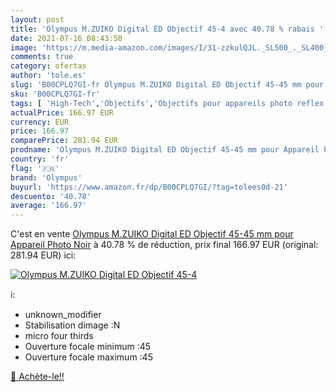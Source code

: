 ```yaml
---
layout: post
title: 'Olympus M.ZUIKO Digital ED Objectif 45-4 avec 40.78 % rabais '
date: 2021-07-16 08:43:50
image: 'https://m.media-amazon.com/images/I/31-zzkulQJL._SL500_._SL400_.jpg'
comments: true
category: ofertas
author: 'tole.es'
slug: 'B00CPLQ7GI-fr Olympus M.ZUIKO Digital ED Objectif 45-45 mm pour Appareil...'
sku: 'B00CPLQ7GI-fr'
tags: [ 'High-Tech','Objectifs','Objectifs pour appareils photo reflex et hybrides','Objectifs pour hybride','Photo et caméscopes','olympus', ]
actualPrice: 166.97 EUR
currency: EUR
price: 166.97
comparePrice: 281.94 EUR
prodname: 'Olympus M.ZUIKO Digital ED Objectif 45-45 mm pour Appareil Photo Noir'
country: 'fr'
flag: '🇫🇷'
brand: 'Olympus'
buyurl: 'https://www.amazon.fr/dp/B00CPLQ7GI/?tag=tolees0d-21'
descuento: '40.78'
average: '166.97'
---
```


C'est en vente [Olympus M.ZUIKO Digital ED Objectif 45-45 mm pour Appareil Photo Noir](https://www.amazon.fr/dp/B00CPLQ7GI/?tag=tolees0d-21)  à  40.78 % de réduction, prix final  166.97 EUR (original: 281.94 EUR) ici:

[![Olympus M.ZUIKO Digital ED Objectif 45-4](https://m.media-amazon.com/images/I/31-zzkulQJL._SL500_._SL400_.jpg)](https://www.amazon.fr/dp/B00CPLQ7GI/?tag=tolees0d-21)

ℹ️:

- unknown_modifier
- Stabilisation dimage :N
- micro four thirds
- Ouverture focale minimum :45
- Ouverture focale maximum :45

[🛒 Achète-le!!](https://www.amazon.fr/dp/B00CPLQ7GI/?tag=tolees0d-21)
